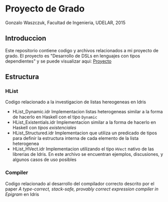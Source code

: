 # Proyecto de Grado
Gonzalo Waszczuk, Facultad de Ingenieria, UDELAR, 2015

## Introduccion
Este repositorio contiene codigo y archivos relacionados a mi proyecto de grado. El proyecto es "Desarrollo de DSLs en lenguajes con tipos dependientes" y se puede visualizar aqui: [Proyecto](https://eva.fing.edu.uy/mod/data/view.php?d=72&rid=822)

## Estructura

### HList
Codigo relacionado a la investigacion de listas hereogeneas en Idris

* HList_Dynamic.idr
  Implementacion listas heterogeneas similar a la forma de hacerlo en Haskell con el tipo `Dynamic`
* HList_Existentials.idr
  Implementacion similar a la forma de hacerlo en Haskell con *tipos existenciales*
* HList_Structured.idr
  Implementacion que utiliza un predicado de tipos para definir la estructura interna de cada elemento de la lista heterogenea
* HList_HVect.idr
  Implementacion utilizando el tipo `HVect` nativo de las librerias de Idris. En este archivo se encuentran ejemplos, discusiones, y algunos casos de uso posibles

### Compiler
Codigo relacionado al desarrollo del compilador correcto descrito por el paper *A type-correct, stack-safe, provably correct expression compiler in Epigram* en Idris
